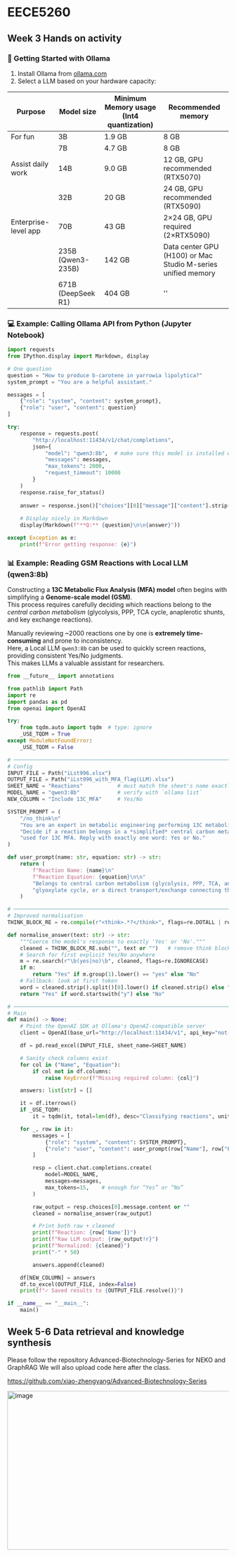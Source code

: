 # EECE5260

## Week 3 Hands on activity

### 🚀 Getting Started with Ollama
1. Install Ollama from [ollama.com](https://ollama.com)  
2. Select a LLM based on your hardware capacity:

| Purpose                   | Model size | Minimum Memory usage (Int4 quantization) | Recommended memory                  |
|----------------------------|------------|---------------------|-------------------------------------|
| For fun                   | 3B         | 1.9 GB              | 8 GB                                |
|                            | 7B         | 4.7 GB              |  8 GB                               |
| Assist daily work          | 14B        | 9.0 GB              | 12 GB, GPU recommended (RTX5070)    |
|                            | 32B        | 20 GB               | 24 GB, GPU recommended (RTX5090)    |
| Enterprise-level app       | 70B        | 43 GB               | 2×24 GB, GPU required (2×RTX5090)   |
|                            | 235B (Qwen3-235B) | 142 GB     | Data center GPU (H100) or Mac Studio M-series unified memory|
|                            | 671B (DeepSeek R1) | 404 GB     |   ''                                  |

### 💻 Example: Calling Ollama API from Python (Jupyter Notebook)

```python
import requests
from IPython.display import Markdown, display

# One question
question = "How to produce b-carotene in yarrowia lipolytica?"
system_prompt = "You are a helpful assistant."

messages = [
    {"role": "system", "content": system_prompt},
    {"role": "user", "content": question}
]

try:
    response = requests.post(
        "http://localhost:11434/v1/chat/completions",
        json={
            "model": "qwen3:8b",  # make sure this model is installed with `ollama list`
            "messages": messages,
            "max_tokens": 2000,
            "request_timeout": 10000
        }
    )
    response.raise_for_status()
    
    answer = response.json()["choices"][0]["message"]["content"].strip()
    
    # Display nicely in Markdown
    display(Markdown(f"**Q:** {question}\n\n{answer}"))

except Exception as e:
    print(f"Error getting response: {e}")
```

### 📊 Example: Reading GSM Reactions with Local LLM (qwen3:8b)

Constructing a **13C Metabolic Flux Analysis (MFA) model** often begins with simplifying a **Genome-scale model (GSM)**.  
This process requires carefully deciding which reactions belong to the *central carbon metabolism* (glycolysis, PPP, TCA cycle, anaplerotic shunts, and key exchange reactions).  

Manually reviewing ~2000 reactions one by one is **extremely time-consuming** and prone to inconsistency.  
Here, a Local LLM `qwen3:8b` can be used to quickly screen reactions, providing consistent Yes/No judgments.  
This makes LLMs a valuable assistant for researchers.

```python
from __future__ import annotations

from pathlib import Path
import re
import pandas as pd
from openai import OpenAI

try:
    from tqdm.auto import tqdm  # type: ignore
    _USE_TQDM = True
except ModuleNotFoundError:
    _USE_TQDM = False

# ──────────────────────────────────────────────────────────────────────────────
# Config
INPUT_FILE = Path("iLst996.xlsx")
OUTPUT_FILE = Path("iLst996_with_MFA_flag(LLM).xlsx")
SHEET_NAME = "Reactions"           # must match the sheet's name exactly
MODEL_NAME = "qwen3:8b"            # verify with `ollama list`
NEW_COLUMN = "Include 13C_MFA"     # Yes/No

SYSTEM_PROMPT = (
    "/no_think\n"
    "You are an expert in metabolic engineering performing 13C metabolic flux analysis.\n"
    "Decide if a reaction belongs in a *simplified* central carbon metabolic model "
    "used for 13C MFA. Reply with exactly one word: Yes or No."
)

def user_prompt(name: str, equation: str) -> str:
    return (
        f"Reaction Name: {name}\n"
        f"Reaction Equation: {equation}\n\n"
        "Belongs to central carbon metabolism (glycolysis, PPP, TCA, anaplerotic shunts/"
        "glyoxylate cycle, or a direct transport/exchange connecting them)?"
    )

# ──────────────────────────────────────────────────────────────────────────────
# Improved normalisation
THINK_BLOCK_RE = re.compile(r"<think>.*?</think>", flags=re.DOTALL | re.IGNORECASE)

def normalise_answer(text: str) -> str:
    """Coerce the model's response to exactly 'Yes' or 'No'."""
    cleaned = THINK_BLOCK_RE.sub("", text or "")   # remove think blocks
    # Search for first explicit Yes/No anywhere
    m = re.search(r"\b(yes|no)\b", cleaned, flags=re.IGNORECASE)
    if m:
        return "Yes" if m.group(1).lower() == "yes" else "No"
    # Fallback: look at first token
    word = cleaned.strip().split()[0].lower() if cleaned.strip() else ""
    return "Yes" if word.startswith("y") else "No"

# ──────────────────────────────────────────────────────────────────────────────
# Main
def main() -> None:
    # Point the OpenAI SDK at Ollama's OpenAI-compatible server
    client = OpenAI(base_url="http://localhost:11434/v1", api_key="not-needed")

    df = pd.read_excel(INPUT_FILE, sheet_name=SHEET_NAME)

    # Sanity check columns exist
    for col in ("Name", "Equation"):
        if col not in df.columns:
            raise KeyError(f"Missing required column: {col}")

    answers: list[str] = []

    it = df.iterrows()
    if _USE_TQDM:
        it = tqdm(it, total=len(df), desc="Classifying reactions", unit="rxn")

    for _, row in it:
        messages = [
            {"role": "system", "content": SYSTEM_PROMPT},
            {"role": "user", "content": user_prompt(row["Name"], row["Equation"])},
        ]

        resp = client.chat.completions.create(
            model=MODEL_NAME,
            messages=messages,
            max_tokens=15,    # enough for “Yes” or “No”
        )

        raw_output = resp.choices[0].message.content or ""
        cleaned = normalise_answer(raw_output)

        # Print both raw + cleaned
        print(f"Reaction: {row['Name']}")
        print(f"Raw LLM output: {raw_output!r}")
        print(f"Normalized: {cleaned}")
        print("-" * 50)

        answers.append(cleaned)

    df[NEW_COLUMN] = answers
    df.to_excel(OUTPUT_FILE, index=False)
    print(f"✓ Saved results to {OUTPUT_FILE.resolve()}")

if __name__ == "__main__":
    main()
```


## Week 5-6 Data retrieval and knowledge synthesis
Please follow the repository Advanced-Biotechnology-Series for NEKO and GraphRAG
We will also upload code here after the class.

https://github.com/xiao-zhengyang/Advanced-Biotechnology-Series 

<img width="1687" height="361" alt="image" src="https://github.com/user-attachments/assets/908fbe0a-c878-42ae-87e0-e49259c3f3d8" />

